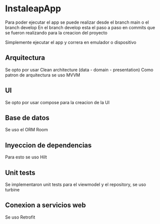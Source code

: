 # InstaleapApp

Para poder ejecutar el app se puede realizar desde el branch main o el branch develop
En el branch develop esta el paso a paso en commits que se fueron realizando para la creacion del proyecto

Simplemente ejecutar el app y correra en emulador o dispositivo

## Arquitectura
Se opto por usar Clean architecture (data - domain - presentation)
Como patron de arquitectura se uso MVVM

## UI
Se opto por usar compose para la creacion de la UI

## Base de datos
Se uso el ORM Room

## Inyeccion de dependencias
Para esto se uso Hilt

## Unit tests
Se implementaron unit tests para el viewmodel y el repository, se uso turbine

## Conexion a servicios web
Se uso Retrofit

